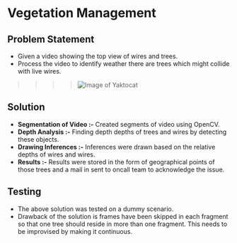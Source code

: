 # Vegetation Management

## Problem Statement

* Given a video showing the top view of wires and trees.
* Process the video to identify weather there are trees which might collide with live wires.

>>>> ![Image of Yaktocat](https://www.bpa.gov/PublicInvolvement/Vegetation-Management/Images%20Vegetation/Vegetation-diagram-460.jpg)

## Solution

* **Segmentation of Video :-** Created segments of video using OpenCV.
* **Depth Analysis :-** Finding depth depths of trees and wires by detecting these objects.
* **Drawing Inferences :-** Inferences were drawn based on the relative depths of wires and wires.
* **Results :-** Results were stored in the form of geographical points of those trees and a mail in sent to oncall team to acknowledge the issue.

## Testing

* The above solution was tested on a dummy scenario.
* Drawback of the solution is frames have been skipped in each fragment so that one tree should reside in more than one fragment. This needs to be improvised by making it continuous.
